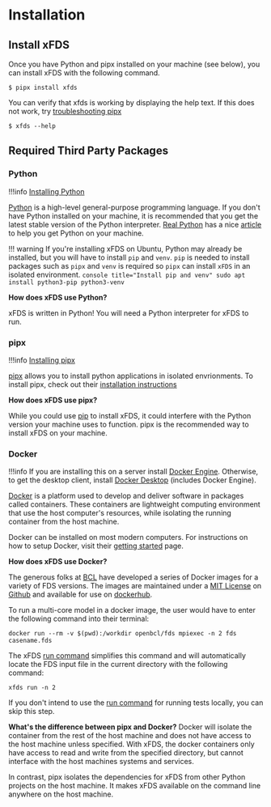# Installation

## Install xFDS

Once you have Python and pipx installed on your machine (see below), you can install xFDS with the following command.

```console title="Install xFDS"
$ pipx install xfds
```

You can verify that xfds is working by displaying the help text. If this does not work, try [troubleshooting pipx](https://pypa.github.io/pipx/troubleshooting/)

```console title="Print Help"
$ xfds --help
```


## Required Third Party Packages

### Python

!!!info
    [Installing Python](https://realpython.com/installing-python/)


[Python](https://www.python.org/) is a high-level general-purpose programming language. If you don't have Python installed on your machine, it is recommended that you get the latest stable version of the Python interpreter. [Real Python](https://realpython.com) has a nice [article](https://realpython.com/installing-python/) to help you get Python on your machine.

!!! warning
    If you're installing xFDS on Ubuntu, Python may already be installed, but you will have to install `pip` and `venv`. `pip` is needed to install packages such as `pipx` and `venv` is required so `pipx` can install `xFDS` in an isolated environment.
    ```console title="Install pip and venv"
    sudo apt install python3-pip python3-venv
    ```

**How does xFDS use Python?**

xFDS is written in Python! You will need a Python interpreter for xFDS to run.

### pipx

!!!info
    [Installing pipx](https://pypa.github.io/pipx/installation/)

[pipx](https://pypa.github.io/pipx/) allows you to install python applications in isolated envrionments. To install pipx, check out their [installation instructions](https://pypa.github.io/pipx/installation/)

**How does xFDS use pipx?**

While you could use [pip](https://pip.pypa.io/en/stable/) to install xFDS, it could interfere with the Python version your machine uses to function. pipx is the recommended way to install xFDS on your machine.

### Docker

!!!info
    If you are installing this on a server install [Docker Engine](https://docs.docker.com/engine/install/). Otherwise, to get the desktop client, install
    [Docker Desktop](https://www.docker.com/get-started/) (includes Docker Engine).

[Docker](https://www.docker.com/) is a platform used to develop and deliver software in packages called containers. These containers are lightweight computing environment that use the host computer's resources, while isolating the running container from the host machine.

Docker can be installed on most modern computers. For instructions on how to setup Docker, visit their [getting started](https://www.docker.com/get-started/) page.

**How does xFDS use Docker?**

The generous folks at [BCL](https://web.bcl-leipzig.de/) have developed a series of Docker images for a variety of FDS versions. The images are maintained under a [MIT License](https://opensource.org/licenses/MIT) on [Github](https://github.com/openbcl/fds-dockerfiles) and available for use on [dockerhub](https://hub.docker.com/r/openbcl/fds).

To run a multi-core model in a docker image, the user would have to enter the following command into their terminal:

```console title="Docker Run Command"
docker run --rm -v $(pwd):/workdir openbcl/fds mpiexec -n 2 fds casename.fds
```

The xFDS [run command](commands/run.md) simplifies this command and will automatically locate the FDS input file in the current directory with the following command:
```console title="xFDS Run Command"
xfds run -n 2
```

If you don't intend to use the [run command](commands/run.md) for running tests locally, you can skip this step.

**What's the difference between pipx and Docker?**
Docker will isolate the container from the rest of the host machine and does not have access to the host machine unless specified. With xFDS, the docker containers only have access to read and write from the specified directory, but cannot interface with the host machines systems and services.

In contrast, pipx isolates the dependencies for xFDS from other Python projects on the host machine. It makes xFDS available on the command line anywhere on the host machine.
